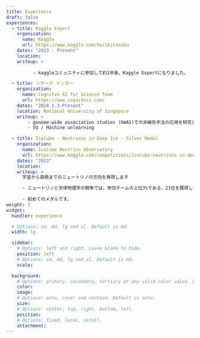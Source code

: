 ```yaml
---
title: Experience
draft: false
experiences:
  - title: Kaggle Expert
    organization:
      name: Kaggle
      url: https://www.kaggle.com/horikitasaku
    dates: "2023 - Present"
    location: 
    writeup: >
          
          - kaggleコミュニティに参加して約1年後、Kaggle Expertになりました。

  - title: リサーチ インター
    organization:
      name: Cognitve AI for Science Team
      url: https://www.cogai4sci.com/
    dates: "2024.1.3-Present"
    location: National University of Singapore
    writeup: >
        - genome-wide association studies (GWAS)での非線形手法の応用を研究しています。
        - VQ / Machine unlearning

  - title: IceCube - Neutrinos in Deep Ice - Silver Medal
    organization:
      name: IceCube Neutrino Observatory
      url: https://www.kaggle.com/competitions/icecube-neutrinos-in-deep-ice
    dates: "2023"
    location: 
    writeup: >
      宇宙から南極までのニュートリノの方向を再現します

      - ニュートリノと天体物理学の競争では、参加チームの上位3%である、21位を獲得しました。
  
      - 初めてのメダルです。
weight: 3
widget:
  handler: experience

  # Options: sm, md, lg and xl. Default is md.
  width: lg

  sidebar:
    # Options: left and right. Leave blank to hide.
    position: left
    # Options: sm, md, lg and xl. Default is md.
    scale:

  background:
    # Options: primary, secondary, tertiary or any valid color value. Default is primary.
    color:
    image:
    # Options: auto, cover and contain. Default is auto.
    size:
    # Options: center, top, right, bottom, left.
    position:
    # Options: fixed, local, scroll.
    attachment:
---
```

